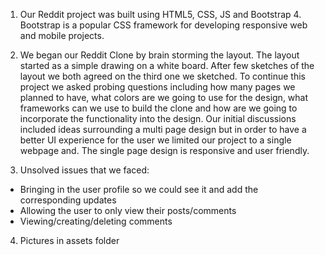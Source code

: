 1. Our Reddit project was built using HTML5, CSS, JS and Bootstrap 4. Bootstrap is a popular CSS framework for developing responsive web and mobile projects.


2. We began our Reddit Clone by brain storming the layout. The layout started as a simple drawing on a white board. After few sketches of the layout we both agreed on the third one we sketched. To continue this project we asked probing questions including how many pages we planned to have, what colors are we going to use for the design, what frameworks can we use to build the clone and how are we going to incorporate the functionality into the design. Our initial discussions included ideas surrounding a multi page design but in order to have a better UI experience for the user we limited our project to a single webpage and. The single page design is responsive and user friendly.

3. Unsolved issues that we faced:
  - Bringing in the user profile so we could see it and add the corresponding updates
  - Allowing the user to only view their posts/comments
  - Viewing/creating/deleting comments

4. Pictures in assets folder
